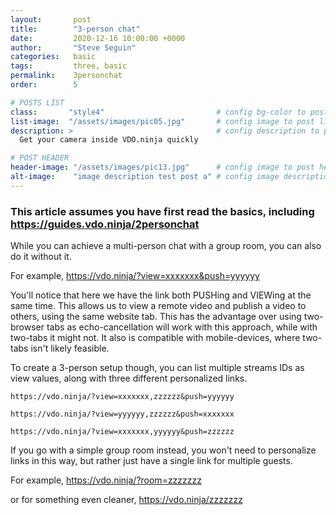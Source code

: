 ```yaml
---
layout:       post
title:        "3-person chat"
date:         2020-12-16 10:00:00 +0000
author:       "Steve Seguin"
categories:   basic
tags:         three, basic
permalink:    3personchat
order:        5

# POSTS LIST
class:       "style4"                         # config bg-color to post list card (1..6)
list-image:  "/assets/images/pic05.jpg"       # config image to post list card (1..6)
description: >                                # config description to post list card
  Get your camera inside VDO.ninja quickly

# POST HEADER
header-image: "/assets/images/pic13.jpg"      # config image to post header
alt-image:    "image description test post a" # config image description to alt att.
---
```


### This article assumes you have first read the basics, including https://guides.vdo.ninja/2personchat

While you can achieve a multi-person chat with a group room, you can also do it without it.

For example, https://vdo.ninja/?view=xxxxxxx&push=yyyyyy

You'll notice that here we have the link both PUSHing and VIEWing at the same time. This allows us to view a remote video and publish a video to others, using the same website tab. This has the advantage over using two-browser tabs as echo-cancellation will work with this approach, while with two-tabs it might not. It also is compatible with mobile-devices, where two-tabs isn't likely feasible.

To create a 3-person setup though, you can list multiple streams IDs as view values, along with three different personalized links.


`https://vdo.ninja/?view=xxxxxxx,zzzzzz&push=yyyyyy`

`https://vdo.ninja/?view=yyyyyy,zzzzzz&push=xxxxxxx`

`https://vdo.ninja/?view=xxxxxxx,yyyyyy&push=zzzzzz`


If you go with a simple group room instead, you won't need to personalize links in this way, but rather just have a single link for multiple guests.

For example, https://vdo.ninja/?room=zzzzzzz

or for something even cleaner, https://vdo.ninja/zzzzzzz

